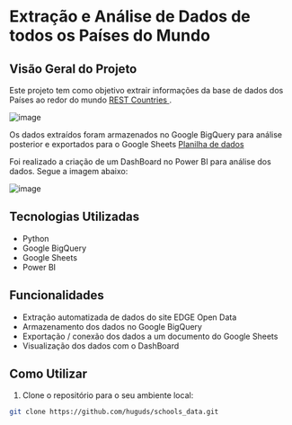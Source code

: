 # Extração e Análise de Dados de todos os Países do Mundo

## Visão Geral do Projeto

Este projeto tem como objetivo extrair informações da base de dados dos Países ao redor do mundo [REST Countries ](https://restcountries.com/).

![image](https://github.com/huguds/schools_data/assets/79457377/1398a453-b0c0-4c7b-bee5-e8f44292b82b)

Os dados extraídos foram armazenados no Google BigQuery para análise posterior e exportados para o Google Sheets [Planilha de dados](https://docs.google.com/spreadsheets/d/e/2PACX-1vTnj2AA8cncJgcZ7b5DUtqrLeUHJ7hywOKTcZ9AggsBCTyU9511SjYRefM4QrLE-EGRH7XCvtxfZVk4/pubhtml?gid=1047864439&single=true)

Foi realizado a criação de um DashBoard no Power BI para análise dos dados. Segue a imagem abaixo:

![image](https://github.com/huguds/schools_data/assets/79457377/2860498a-7fdf-4f8a-ae94-396443a6fdbe)

## Tecnologias Utilizadas

- Python
- Google BigQuery
- Google Sheets
- Power BI

## Funcionalidades

- Extração automatizada de dados do site EDGE Open Data
- Armazenamento dos dados no Google BigQuery
- Exportação / conexão dos dados a um documento do Google Sheets
- Visualização dos dados com o DashBoard

## Como Utilizar

1. Clone o repositório para o seu ambiente local:

```bash
git clone https://github.com/huguds/schools_data.git
